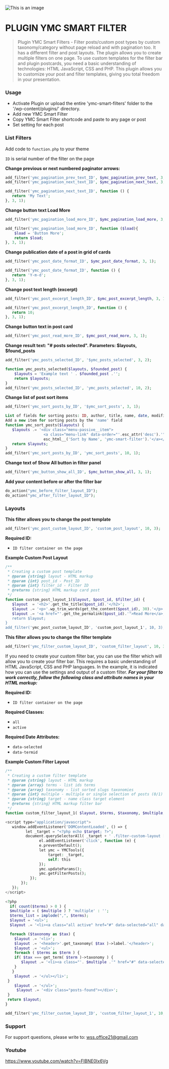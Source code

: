 ![This is an image](/inc/front/assets/images/YMC-logos.png)

#  PLUGIN YMC SMART FILTER
> Plugin YMC Smart Filters - Filter posts/custom post types by custom taxonomy/category without page reload and with pagination too. It has a different filter and post layouts. The plugin allows you to create multiple filters on one page. To use custom templates for the filter bar and plugin postcards, you need a basic understanding of technologies: HTML JavaScript, CSS and PHP. This plugin allows you to customize your post and filter templates, giving you total freedom in your presentation.

### Usage
- Activate Plugin or upload the entire 'ymc-smart-filters' folder to the '/wp-content/plugins/' directory.
- Add new YMC Smart Filter
- Copy YMC Smart Filter shortcode and paste to any page or post
- Set setting for each post 

### List Filters
Add code to `function.php` to your theme

`ID` is serial number of the filter on the page

**Change previous or next numbered paginator arrows:**
```php
add_filter('ymc_pagination_prev_text_ID', $ymc_pagination_prev_text, 3, 1);
add_filter('ymc_pagination_next_text_ID', $ymc_pagination_next_text, 3, 1);

add_filter('ymc_pagination_next_text_ID', function () {
   return 'My Text';
}, 3, 1);

```
**Change button text Load More**
```php
add_filter('ymc_pagination_load_more_ID', $ymc_pagination_load_more, 3, 1);

add_filter('ymc_pagination_load_more_ID', function ($load){
    $load = 'Button More';
    return $load;
}, 3, 1);
```
**Change publication date of a post in grid of cards**
```php
add_filter('ymc_post_date_format_ID', $ymc_post_date_format, 3, 1);

add_filter('ymc_post_date_format_ID', function () {
   return 'Y-m-d';
}, 3, 1);
```
**Change post text length (excerpt)**
```php
add_filter('ymc_post_excerpt_length_ID', $ymc_post_excerpt_length, 3, 1);

add_filter('ymc_post_excerpt_length_ID', function () {
   return 10;
}, 3, 1);
```
**Change button text in post card**
```php
add_filter('ymc_post_read_more_ID', $ymc_post_read_more, 3, 1);
```

**Change result text: "# posts selected". Parameters: $layouts, $found_posts**
```php
add_filter('ymc_posts_selected_ID', '$ymc_posts_selected', 3, 2);

function ymc_posts_selected($layouts, $founded_post) {
    $layouts = 'Example text ' . $founded_post .'';
    return $layouts;
}
add_filter('ymc_posts_selected_ID', 'ymc_posts_selected', 10, 2);
```

**Change list of post sort items**
```php
add_filter('ymc_sort_posts_by_ID', '$ymc_sort_posts', 3, 1);

List of fields for sorting posts: ID, author, title, name, date, modified, type, parent, rand, comment_count
Add a new item for sorting posts by the 'name' field
function ymc_sort_posts($layouts) {
   $layouts .= '<div class="menu-passive__item">
                 <a class="menu-link" data-order="'.esc_attr('desc').'" data-orderby="'.esc_attr('name').'" href="#">'.
                 esc_html__('Sort by Name', 'ymc-smart-filter').'</a></div>';;
   return $layouts;
}
add_filter('ymc_sort_posts_by_ID', 'ymc_sort_posts', 10, 1);
```


**Change text of Show All button in filter panel**
```php
add_filter('ymc_button_show_all_ID', $ymc_button_show_all, 3, 1);
```
**Add your content before or after the filter bar**
```php
do_action("ymc_before_filter_layout_ID");
do_action("ymc_after_filter_layout_ID");
```

### Layouts
**This filter allows you to change the post template**
```php
add_filter('ymc_post_custom_layout_ID', 'custom_post_layout', 10, 3);
```
**Required ID:**
- `ID filter container on the page`

**Example Custom Post Layout**
```php
/**
 * Creating a custom post template
 * @param {string} layout - HTML markup
 * @param {int} post_id - Post ID
 * @param {int} filter_id - Filter ID
 * @returns {string} HTML markup card post
 */
function custom_post_layout_1($layout, $post_id, $filter_id) {  
   $layout  = '<h2>'.get_the_title($post_id).'</h2>';
   $layout .= '<p>'.wp_trim_words(get_the_content($post_id), 30).'</p>';
   $layout .= '<a href="'.get_the_permalink($post_id).'">Read More</a>;   
   return $layout;
}
add_filter('ymc_post_custom_layout_ID', 'custom_post_layout_1', 10, 3);
```  

**This filter allows you to change the filter template**
```php
add_filter('ymc_filter_custom_layout_ID', 'custom_filter_layout', 10, 3);
```
If you need to create your custom filter bar, you can use the filter which will allow you to create your filter bar. This requires a basic understanding of HTML JavaScript, CSS and PHP languages. In the example, it is indicated how you can use the settings and output of a custom filter. ***For your filter to work correctly, follow the following class and attribute names in your HTML markup:***

**Required ID:**
- `ID filter container on the page`

**Required Classes:**
- `all`
- `active`

**Required Date Attributes:**
- `data-selected`
- `data-termid`

**Example Custom Filter Layout**
```php
/**
 * Creating a custom filter template
 * @param {string} layout - HTML markup
 * @param {array} terms - list ids terms
 * @param {array} taxonomy - list sorted slugs taxonomies
 * @param {int} multiple - multiple or single selection of posts (0/1)
 * @param {string} target - name class target element
 * @returns {string} HTML markup filter bar
 */
function custom_filter_layout_1( $layout, $terms, $taxonomy, $multiple, $target ) { ?>

<script type="application/javascript">   
   window.addEventListener('DOMContentLoaded', () => {
         let _target = "<?php echo $target; ?>";
         document.querySelectorAll( _target + ' .filter-custom-layout [data-termid]' ).forEach((el) => {
               el.addEventListener('click', function (e) {
               e.preventDefault();
               let ymc = YMCTools({
                   target: _target,
                   self: this
               });
               ymc.updateParams();
               ymc.getFilterPosts();
           });
       });
   });
</script>
   
<?php
  if( count($terms) > 0 ) {
  $multiple = ( $multiple ) ? 'multiple' : '';
  $terms_list = implode(",", $terms);
  $layout = '<ul>';
  $layout .= '<li><a class="all active" href="#" data-selected="all" data-termid="'. esc_attr($terms_list) .'">'.esc_html__('ALL','theme').'</a></li>';

  foreach ($taxonomy as $tax) {
    $layout .= '<li>';
    $layout .= '<header>'.get_taxonomy( $tax )->label.'</header>';
    $layout .= '<ul>';
    foreach ( $terms as $term ) {
	if( $tax === get_term( $term )->taxonomy ) {
	   $layout .= '<li><a class="'. $multiple .'" href="#" data-selected="'. esc_attr(get_term($term)->slug).'" data-termid="'.esc_attr($term).'">'.esc_html(get_term($term)->name).'</a></li>';
	}
   }
    $layout .= '</ul></li>';   
 }
    $layout .= '</ul>';
	 $layout .= '<div class="posts-found"></div>';
 }
 return $layout;
}

add_filter('ymc_filter_custom_layout_ID', 'custom_filter_layout_1', 10, 5);
```

### Support
For support questions, please write to: wss.office21@gmail.com

### Youtube
https://www.youtube.com/watch?v=FIBNE0Ix6Vg



